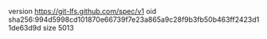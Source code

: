 version https://git-lfs.github.com/spec/v1
oid sha256:994d5998cd101870e66739f7e23a865a9c28f9b3fb50b463ff2423d11de63d9d
size 5013
